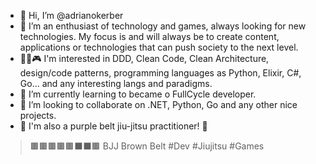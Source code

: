 - 👋 Hi, I’m @adrianokerber
- 👀 I’m an enthusiast of technology and games, always looking for new technologies. My focus is and will always be to create content, applications or technologies that can push society to the next level.
- 👨‍💻🎮 I'm interested in DDD, Clean Code, Clean Architecture, design/code patterns, programming languages as Python, Elixir, C#, Go... and any interesting langs and paradigms.
- 🌱 I’m currently learning to became o FullCycle developer.
- 💞️ I’m looking to collaborate on .NET, Python, Go and any other nice projects.
- 🥋 I'm also a purple belt jiu-jitsu practitioner! 🤎
>   🟫🟫🟫🟫🟫⬛⬛🟫 BJJ Brown Belt
#Dev #Jiujitsu #Games

<!---
adrianokerber/adrianokerber is a ✨ special ✨ repository because its `README.md` (this file) appears on your GitHub profile.
You can click the Preview link to take a look at your changes.
--->
